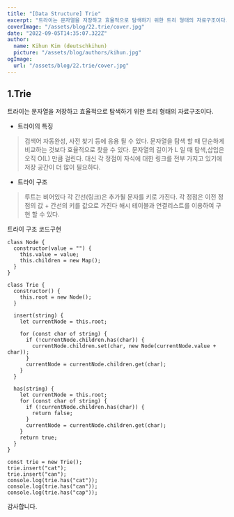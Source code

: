 ```yaml
---
title: "[Data Structure] Trie"
excerpt: "트라이는 문자열을 저장하고 효율적으로 탐색하기 위한 트리 형태의 자료구조이다."
coverImage: "/assets/blog/22.trie/cover.jpg"
date: "2022-09-05T14:35:07.322Z"
author:
  name: Kihun Kim (deutschkihun)
  picture: "/assets/blog/authors/kihun.jpg"
ogImage:
  url: "/assets/blog/22.trie/cover.jpg"
---
```


## 1.Trie

트라이는 문자열을 저장하고 효율적으로 탐색하기 위한 트리 형태의 자료구조이다.

- 트라이의 특징

> 검색어 자동완성, 사전 찾기 등에 응용 될 수 있다.
> 문자열을 탐색 할 때 단순하게 비교하는 것보다 효율적으로 찾을 수 있다.
> 문자열의 길이가 L 일 때 탐색,삽입은 오직 O(L) 만큼 걸린다.
> 대신 각 정점이 자식에 대한 링크를 전부 가지고 있기에 저장 공간이 더 많이 필요하다.

- 트라이 구조

> 루트는 비어있다
> 각 간선(링크)은 추가될 문자를 키로 가진다.
> 각 정점은 이전 정점의 값 + 간선의 키를 값으로 가진다
> 해시 테이블과 연결리스트를 이용하여 구현 할 수 있다.

트라이 구조 코드구현

```tsx
class Node {
  constructor(value = "") {
    this.value = value;
    this.children = new Map();
  }
}

class Trie {
  constructor() {
    this.root = new Node();
  }

  insert(string) {
    let currentNode = this.root;

    for (const char of string) {
      if (!currentNode.children.has(char)) {
        currentNode.children.set(char, new Node(currentNode.value + char));
      }
      currentNode = currentNode.children.get(char);
    }
  }

  has(string) {
    let currentNode = this.root;
    for (const char of string) {
      if (!currentNode.children.has(char)) {
        return false;
      }
      currentNode = currentNode.children.get(char);
    }
    return true;
  }
}

const trie = new Trie();
trie.insert("cat");
trie.insert("can");
console.log(trie.has("cat"));
console.log(trie.has("can"));
console.log(trie.has("cap"));
```

감사합니다.
